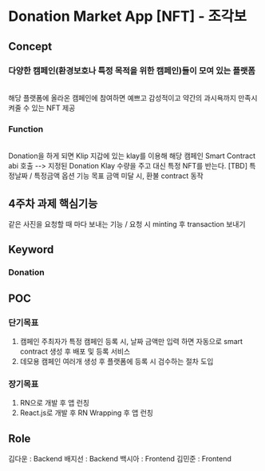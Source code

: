# Donation Market App [NFT] - 조각보

## Concept

### 다양한 캠페인(환경보호나 특정 목적을 위한 캠페인)들이 모여 있는 플랫폼
</br>
해당 플랫폼에 올라온 캠페인에 참여하면 예쁘고 감성적이고 약간의 과시욕까지 만족시켜줄 수 있는 NFT 제공 

### Function
</br>
Donation을 하게 되면 Klip 지갑에 있는 klay를 이용해 해당 캠페인 Smart Contract abi 호출 --> 지정된 Donation Klay 수량을 주고 대신 특정 NFT를 반는다. 
[TBD] 특정날짜 / 특정금액 옵션 기능
목표 금액 미달 시, 환불 contract 동작

## 4주차 과제 핵심기능
같은 사진을 요청할 때 마다 보내는 기능 / 요청 시 minting 후 transaction 보내기 

## Keyword

### Donation


## POC

### 단기목표  
1. 캠페인 주최자가 특정 캠페인 등록 시, 날짜 금액만 입력 하면 자동으로 smart contract 생성 후 배포 및 등록 서비스 
2. 데모용 캠페인 여러개 생성 후 플랫폼에 등록 시 검수하는 절차 도입

### 장기목표
1. RN으로 개발 후 앱 런칭
2. React.js로 개발 후 RN Wrapping 후 앱 런칭 


## Role 
김다운 : Backend
배지선 : Backend
백시아 : Frontend
김민준 : Frontend
